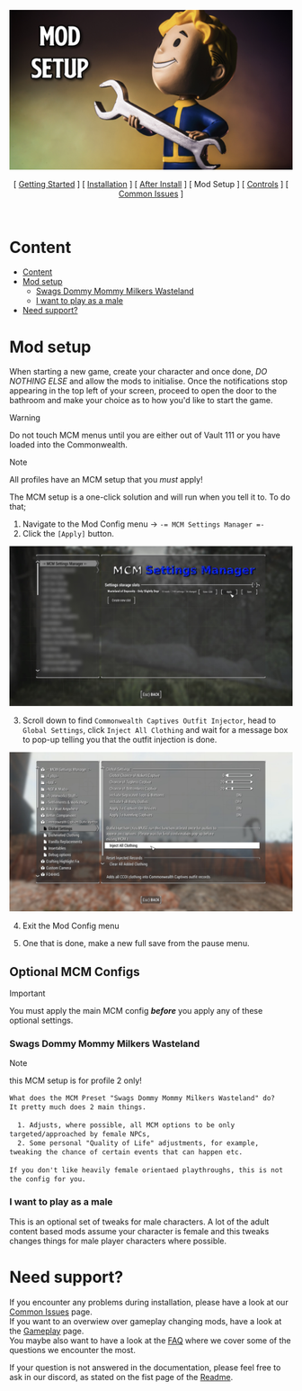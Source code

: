 ![Mod Setup](img/headers/ModSetup.png)

<p align="center">
[ <a href="https://github.com/iAmMe27/WoD/blob/main/README.md">Getting Started</a> ]
[ <a href="https://github.com/iAmMe27/WoD/blob/main/Installation.md">Installation</a> ]
[ <a href="https://github.com/iAmMe27/WoD/blob/main/PostInstall.md">After Install</a> ]
[ Mod Setup ]
[ <a href="https://github.com/iAmMe27/WoD/blob/main/Controls.md">Controls</a> ]
[ <a href="https://github.com/iAmMe27/WoD/blob/main/CommonIssues.md">Common Issues</a> ] 
</p>

&nbsp;

# Content
- [Content](#content)
- [Mod setup](#mod-setup)
  - [Swags Dommy Mommy Milkers Wasteland](#swags-dommy-mommy-milkers-wasteland)
  - [I want to play as a male](#i-want-to-play-as-a-male)
- [Need support?](#need-support)

# Mod setup
When starting a new game, create your character and once done, *DO NOTHING ELSE* and allow the mods to initialise. Once the notifications stop appearing in the top left of your screen, proceed to open the door to the bathroom and make your choice as to how you'd like to start the game.  
  
> [!WARNING]
> Do not touch MCM menus until you are either out of Vault 111 or you have loaded into the Commonwealth.

> [!NOTE]
> All profiles have an MCM setup that you *must* apply!

The MCM setup is a one-click solution and will run when you tell it to. To do that;

1. Navigate to the Mod Config menu -> `-= MCM Settings Manager =-`
2. Click the `[Apply]` button.

![MCM](img/MCMSettings.jpg)

3. Scroll down to find `Commonwealth Captives Outfit Injector`, head to `Global Settings`, click `Inject All Clothing` and wait for a message box to pop-up telling you that the outfit injection is done.

![CCOI](img/CCOIMCM.jpg)

4. Exit the Mod Config menu

5. One that is done, make a new full save from the pause menu.

## Optional MCM Configs

>[!IMPORTANT]
> You must apply the main MCM config ***before*** you apply any of these optional settings.

### Swags Dommy Mommy Milkers Wasteland

> [!NOTE]
> this MCM setup is for profile 2 only!

```
What does the MCM Preset "Swags Dommy Mommy Milkers Wasteland" do?
It pretty much does 2 main things.

  1. Adjusts, where possible, all MCM options to be only targeted/approached by female NPCs,
  2. Some personal "Quality of Life" adjustments, for example, tweaking the chance of certain events that can happen etc.

If you don't like heavily female orientaed playthroughs, this is not the config for you.
```

### I want to play as a male
This is an optional set of tweaks for male characters. A lot of the adult content based mods assume your character is female and this tweaks changes things for male player characters where possible.

# Need support?
If you encounter any problems during installation, please have a look at our [Common Issues](CommonIssues.md) page.  
If you want to an overwiew over gameplay changing mods, have a look at the [Gameplay](Gameplay.md) page.  
You maybe also want to have a look at the [FAQ](FAQ.md) where we cover some of the questions we encounter the most.  

If your question is not answered in the documentation, please feel free to ask in our discord, as stated on the fist page of the [Readme](README.md).
